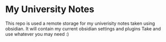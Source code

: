 # My University Notes

This repo is used a remote storage for my univerisity notes taken using obsidian.
It will contain my current obsidian settings and plugins
Take and use whatever you may need :)

